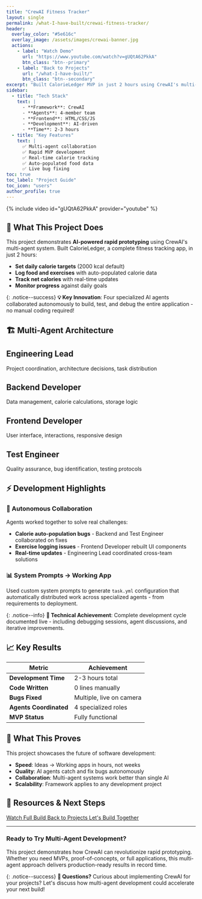 ```yaml
---
title: "CrewAI Fitness Tracker"
layout: single
permalink: /what-I-have-built/crewai-fitness-tracker/
header:
  overlay_color: "#5e616c"
  overlay_image: /assets/images/crewai-banner.jpg
  actions:
    - label: "Watch Demo"
      url: "https://www.youtube.com/watch?v=gUQtA62PkkA"
      btn_class: "btn--primary"
    - label: "Back to Projects"
      url: "/what-I-have-built/"
      btn_class: "btn--secondary"
excerpt: "Built CalorieLedger MVP in just 2 hours using CrewAI's multi-agent framework - from idea to working app with zero manual coding!"
sidebar:
  - title: "Tech Stack"
    text: |
      - **Framework**: CrewAI
      - **Agents**: 4-member team
      - **Frontend**: HTML/CSS/JS
      - **Development**: AI-driven
      - **Time**: 2-3 hours
  - title: "Key Features"
    text: |
      ✅ Multi-agent collaboration  
      ✅ Rapid MVP development  
      ✅ Real-time calorie tracking  
      ✅ Auto-populated food data  
      ✅ Live bug fixing
toc: true
toc_label: "Project Guide"
toc_icon: "users"
author_profile: true 
---
```


{% include video id="gUQtA62PkkA" provider="youtube" %}

## 🚀 What This Project Does

This project demonstrates **AI-powered rapid prototyping** using CrewAI's multi-agent system. Built CalorieLedger, a complete fitness tracking app, in just 2 hours:

- **Set daily calorie targets** (2000 kcal default)
- **Log food and exercises** with auto-populated calorie data  
- **Track net calories** with real-time updates
- **Monitor progress** against daily goals

{: .notice--success}
**💡 Key Innovation**: Four specialized AI agents collaborated autonomously to build, test, and debug the entire application - no manual coding required!

## 🏗️ Multi-Agent Architecture

<div class="feature__wrapper">
  <div class="feature__item">
    <div class="archive__item">
      <div class="archive__item-teaser">
        <i class="fas fa-project-diagram fa-2x" style="color: #3498db;"></i>
      </div>
      <div class="archive__item-body">
        <h2 class="archive__item-title">Engineering Lead</h2>
        <div class="archive__item-excerpt">
          <p>Project coordination, architecture decisions, task distribution</p>
        </div>
      </div>
    </div>
  </div>

  <div class="feature__item">
    <div class="archive__item">
      <div class="archive__item-teaser">
        <i class="fas fa-server fa-2x" style="color: #e74c3c;"></i>
      </div>
      <div class="archive__item-body">
        <h2 class="archive__item-title">Backend Developer</h2>
        <div class="archive__item-excerpt">
          <p>Data management, calorie calculations, storage logic</p>
        </div>
      </div>
    </div>
  </div>

  <div class="feature__item">
    <div class="archive__item">
      <div class="archive__item-teaser">
        <i class="fas fa-paint-brush fa-2x" style="color: #f39c12;"></i>
      </div>
      <div class="archive__item-body">
        <h2 class="archive__item-title">Frontend Developer</h2>
        <div class="archive__item-excerpt">
          <p>User interface, interactions, responsive design</p>
        </div>
      </div>
    </div>
  </div>

  <div class="feature__item">
    <div class="archive__item">
      <div class="archive__item-teaser">
        <i class="fas fa-bug fa-2x" style="color: #27ae60;"></i>
      </div>
      <div class="archive__item-body">
        <h2 class="archive__item-title">Test Engineer</h2>
        <div class="archive__item-excerpt">
          <p>Quality assurance, bug identification, testing protocols</p>
        </div>
      </div>
    </div>
  </div>
</div>

## ⚡ Development Highlights

### 🤖 Autonomous Collaboration
Agents worked together to solve real challenges:
- **Calorie auto-population bugs** - Backend and Test Engineer collaborated on fixes
- **Exercise logging issues** - Frontend Developer rebuilt UI components  
- **Real-time updates** - Engineering Lead coordinated cross-team solutions

### 📊 System Prompts → Working App
Used custom system prompts to generate `task.yml` configuration that automatically distributed work across specialized agents - from requirements to deployment.

{: .notice--info}
**🔧 Technical Achievement**: Complete development cycle documented live - including debugging sessions, agent discussions, and iterative improvements.

## 📈 Key Results

| Metric | Achievement |
|--------|-------------|
| **Development Time** | 2-3 hours total |
| **Code Written** | 0 lines manually |
| **Bugs Fixed** | Multiple, live on camera |
| **Agents Coordinated** | 4 specialized roles |
| **MVP Status** | Fully functional |

## 🚀 What This Proves

This project showcases the future of software development:

- **Speed**: Ideas → Working apps in hours, not weeks
- **Quality**: AI agents catch and fix bugs autonomously  
- **Collaboration**: Multi-agent systems work better than single AI
- **Scalability**: Framework applies to any development project

## 🔗 Resources & Next Steps

<div class="btn-group">
  <a href="https://www.youtube.com/watch?v=gUQtA62PkkA" class="btn btn--primary btn--large">
    <i class="fab fa-youtube"></i> Watch Full Build
  </a>
  <a href="/what-I-have-built/" class="btn btn--secondary btn--large">
    <i class="fas fa-arrow-left"></i> Back to Projects
  </a>
  <a href="/contact/" class="btn btn--info btn--large">
    <i class="fas fa-envelope"></i> Let's Build Together
  </a>
</div>

---

### Ready to Try Multi-Agent Development?

This project demonstrates how CrewAI can revolutionize rapid prototyping. Whether you need MVPs, proof-of-concepts, or full applications, this multi-agent approach delivers production-ready results in record time.

{: .notice--success}
**💬 Questions?** Curious about implementing CrewAI for your projects? Let's discuss how multi-agent development could accelerate your next build!